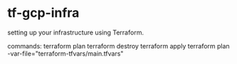 # tf-gcp-infra
setting up your infrastructure using Terraform.


commands:
terraform plan
terraform destroy
terraform apply
terraform plan -var-file="terraform-tfvars/main.tfvars" 
